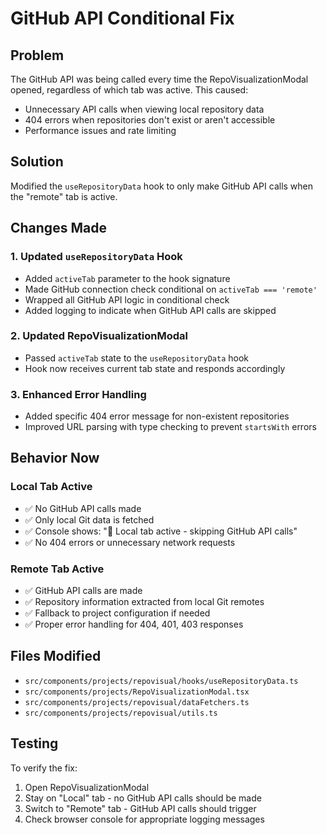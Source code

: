# GitHub API Conditional Fix

## Problem
The GitHub API was being called every time the RepoVisualizationModal opened, regardless of which tab was active. This caused:
- Unnecessary API calls when viewing local repository data
- 404 errors when repositories don't exist or aren't accessible
- Performance issues and rate limiting

## Solution
Modified the `useRepositoryData` hook to only make GitHub API calls when the "remote" tab is active.

## Changes Made

### 1. Updated `useRepositoryData` Hook
- Added `activeTab` parameter to the hook signature
- Made GitHub connection check conditional on `activeTab === 'remote'`
- Wrapped all GitHub API logic in conditional check
- Added logging to indicate when GitHub API calls are skipped

### 2. Updated RepoVisualizationModal
- Passed `activeTab` state to the `useRepositoryData` hook
- Hook now receives current tab state and responds accordingly

### 3. Enhanced Error Handling
- Added specific 404 error message for non-existent repositories
- Improved URL parsing with type checking to prevent `startsWith` errors

## Behavior Now

### Local Tab Active
- ✅ No GitHub API calls made
- ✅ Only local Git data is fetched
- ✅ Console shows: "📍 Local tab active - skipping GitHub API calls"
- ✅ No 404 errors or unnecessary network requests

### Remote Tab Active
- ✅ GitHub API calls are made
- ✅ Repository information extracted from local Git remotes
- ✅ Fallback to project configuration if needed
- ✅ Proper error handling for 404, 401, 403 responses

## Files Modified
- `src/components/projects/repovisual/hooks/useRepositoryData.ts`
- `src/components/projects/RepoVisualizationModal.tsx`
- `src/components/projects/repovisual/dataFetchers.ts`
- `src/components/projects/repovisual/utils.ts`

## Testing
To verify the fix:
1. Open RepoVisualizationModal
2. Stay on "Local" tab - no GitHub API calls should be made
3. Switch to "Remote" tab - GitHub API calls should trigger
4. Check browser console for appropriate logging messages